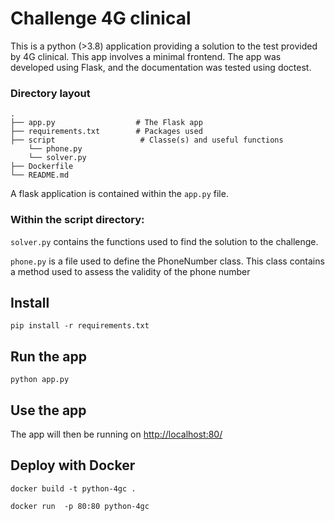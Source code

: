 # Challenge 4G clinical

This is a python (>3.8) application providing a solution to the test provided by 4G clinical.
This app involves a minimal frontend. The app was developed using Flask, and the 
documentation was tested using doctest.

### Directory layout

    .
    ├── app.py                  # The Flask app
    ├── requirements.txt        # Packages used
    ├── script                   # Classe(s) and useful functions
        └── phone.py            
        └── solver.py  
    ├── Dockerfile     
    └── README.md

A flask application is contained within the `app.py` file.

### Within the script directory:
`solver.py` contains the functions used to find the solution to the challenge.

`phone.py` is a file used to define the PhoneNumber class. This class contains 
a method used to assess the validity of the phone number

## Install 

    pip install -r requirements.txt
    

## Run the app

    python app.py

## Use the app

The app will then be running on [http://localhost:80/](http://localhost:8080/)


## Deploy with Docker

    docker build -t python-4gc .

    docker run  -p 80:80 python-4gc
